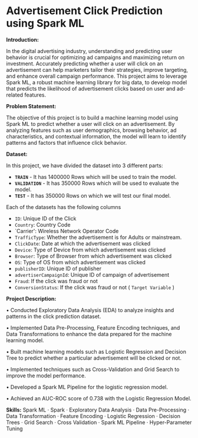 # Advertisement Click Prediction using Spark ML

**Introduction:**

In the digital advertising industry, understanding and predicting user behavior is crucial for optimizing ad campaigns and maximizing return on investment. Accurately predicting whether a user will click on an advertisement can help marketers tailor their strategies, improve targeting, and enhance overall campaign performance. This project aims to leverage Spark ML, a robust machine learning library for big data, to develop model that predicts the likelihood of advertisement clicks based on user and ad-related features.

**Problem Statement:**

The objective of this project is to build a machine learning model using Spark ML to predict whether a user will click on an advertisement. By analyzing features such as user demographics, browsing behavior, ad characteristics, and contextual information, the model will learn to identify patterns and factors that influence click behavior.

**Dataset:**

In this project, we have divided the dataset into 3 different parts:
   * **`TRAIN`** - It has 1400000 Rows which will be used to train the model.
   * **`VALIDATION`** - It has 350000 Rows which will be used to evaluate the model.
   * **`TEST`** - It has 350000 Rows on which we will test our final model.

   Each of the datasets has the following columns

 * `ID`:   Unique ID of the Click
 * `Country`:   Country Code
 * `Carrier':   Wireless Network Operator Code
 * `TrafficType`:  Whether the advertisement is for Adults or mainstream.
 * `ClickDate`:  Date at which the advertisement was clicked
 * `Device`:  Type of Device from which advertisement was clicked
 * `Browser`:  Type of Browser from which advertisement was clicked
 * `OS`:  Type of OS from which advertisement was clicked
 * `publisherID`:  Unique ID of publisher
 * `advertiserCampaignId`: Unique ID of campaign of advertisement
 * `Fraud`:  If the click was fraud or not
 * `ConversionStatus`:  If the click was fraud or not  ( `Target Variable` )

**Project Description:**

• Conducted Exploratory Data Analysis (EDA) to analyze insights and patterns in the click prediction dataset.

• Implemented Data Pre-Processing, Feature Encoding techniques, and Data Transformations to enhance the data prepared for the machine learning model.

• Built machine learning models such as Logistic Regression and Decision Tree to predict whether a particular advertisement will be clicked or not.

• Implemented techniques such as Cross-Validation and Grid Search to improve the model performance.

• Developed a Spark ML Pipeline for the logistic regression model.

• Achieved an AUC-ROC score of 0.738 with the Logistic Regression Model.

**Skills:** Spark ML · Spark · Exploratory Data Analysis · Data Pre-Processing · Data Transformation · Feature Encoding · Logistic Regression · Decision Trees · Grid Search · Cross Validation · Spark ML Pipeline · Hyper-Parameter Tuning 
